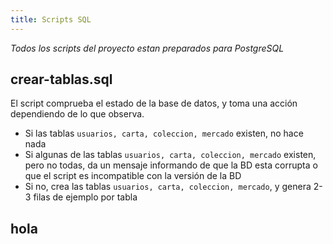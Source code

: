 ```yaml
---
title: Scripts SQL
---
```

*Todos los scripts del proyecto estan preparados para PostgreSQL*

## crear-tablas.sql
El script comprueba el estado de la base de datos, y toma una acción dependiendo de lo que observa.  
  
- Si las tablas `usuarios, carta, coleccion, mercado` existen, no hace nada  
- Si algunas de las tablas `usuarios, carta, coleccion, mercado` existen, pero no todas, da un mensaje informando de que la BD esta corrupta o que el script es incompatible con la versión de la BD  
- Si no, crea las tablas `usuarios, carta, coleccion, mercado`, y genera 2-3 filas de ejemplo por tabla  

## hola